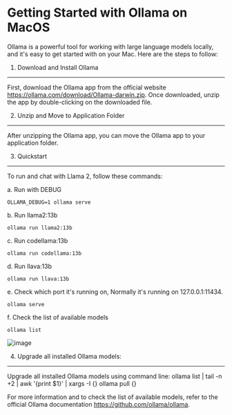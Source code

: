 
Getting Started with Ollama on MacOS
=====================================

Ollama is a powerful tool for working with large language models locally, and it's easy to get started with on your Mac. Here are the steps to follow:

1. Download and Install Ollama
-------------------------------

First, download the Ollama app from the official website <https://ollama.com/download/Ollama-darwin.zip>. Once downloaded, unzip the app by double-clicking on the downloaded file.

2. Unzip and Move to Application Folder
----------------------------------------

After unzipping the Ollama app, you can move the Ollama app to your application folder.

3. Quickstart
--------------

To run and chat with Llama 2, follow these commands:

a. Run with DEBUG

`OLLAMA_DEBUG=1 ollama serve`

b. Run llama2:13b

`ollama run llama2:13b`

c. Run codellama:13b

`ollama run codellama:13b`

d. Run llava:13b

`ollama run llava:13b`

e. Check which port it's running on, Normally it's running on 127.0.0.1:11434.

`ollama serve`

f. Check the list of available models

`ollama list`

![image](https://github.com/al-amin/ai-Artificial-Intelligence/assets/2225839/8c08380e-9f42-4db7-b23e-9a920267fa58)


4. Upgrade all installed Ollama models:
--------------------------------------

Upgrade all installed Ollama models using command line:
ollama list | tail -n +2 | awk '{print $1}' | xargs -I {} ollama pull {}

For more information and to check the list of available models, refer to the official Ollama documentation <https://github.com/ollama/ollama>.
